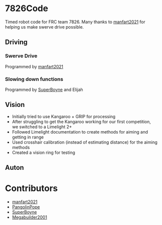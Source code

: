 # 7826Code
Timed robot code for FRC team 7826. Many thanks to [manfart2021](https://github.com/manfart2021) for helping us make swerve drive possible.

## Driving
### Swerve Drive
Programmed by [manfart2021](https://github.com/manfart2021)
### Slowing down functions
Programmed by [SuperBoyne](https://github.com/SuperBoyne) and Elijah
## Vision
- Initially tried to use Kangaroo + GRIP for processing
- After struggling to get the Kangaroo working for our first competition, we switched to a Limelight 2+ <!-- Picture of the Limelight mount here? -->
- Followed Limelight documentation to create methods for aiming and getting in range
- Used crosshair calibration (instead of estimating distance) for the aiming methods
- Created a vision ring  for testing <!-- Picture of the vision ring here? -->
## Auton

# Contributors
- [manfart2021](https://github.com/manfart2021)
- [PangolinPope](https://github.com/PangolinPope)
- [SuperBoyne](https://github.com/SuperBoyne)
- [Megabuilder2001](https://github.com/Megabuilder2001)
